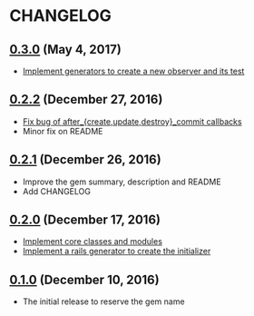 # CHANGELOG
## [0.3.0](https://github.com/yasaichi/everett/releases/tag/v0.3.0) (May 4, 2017)
* [Implement generators to create a new observer and its test](https://github.com/yasaichi/everett/pull/5)

## [0.2.2](https://github.com/yasaichi/everett/releases/tag/v0.2.2) (December 27, 2016)
* [Fix bug of after\_{create,update,destroy}\_commit callbacks](https://github.com/yasaichi/everett/pull/3)
* Minor fix on README

## [0.2.1](https://github.com/yasaichi/everett/releases/tag/v0.2.1) (December 26, 2016)
* Improve the gem summary, description and README
* Add CHANGELOG

## [0.2.0](https://github.com/yasaichi/everett/releases/tag/v0.2.0) (December 17, 2016)
* [Implement core classes and modules](https://github.com/yasaichi/everett/pull/1)
* [Implement a rails generator to create the initializer](https://github.com/yasaichi/everett/pull/2)

## [0.1.0](https://github.com/yasaichi/everett/releases/tag/v0.1.0) (December 10, 2016)
* The initial release to reserve the gem name
